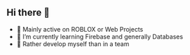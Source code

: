 ## Hi there 👋

- 🔭 Mainly active on ROBLOX or Web Projects
- 🌱 I’m currently learning Firebase and generally Databases
- 🫡 Rather develop myself than in a team
